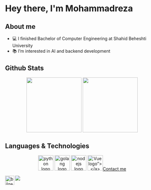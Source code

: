 # Hey there, I'm Mohammadreza

## About me
- 💻 I finished Bachelor of Computer Engineering at Shahid Beheshti University
- 📚 I’m interested in AI and backend development


## Github Stats

<p align="center">
<img height="180em" src="https://github-readme-stats.vercel.app/api?username=mreza79&show_icons=true&theme=radical" />
<img height="180em" src="https://github-readme-stats.vercel.app/api/top-langs/?username=mreza79&layout=compact&theme=radical" />
</p>

## Languages & Technologies
<p align="center">
<a href="https://www.python.org" target="_blank" rel="noopener noreferrer"><img width="50" height="50" src="https://s3.dualstack.us-east-2.amazonaws.com/pythondotorg-assets/media/community/logos/python-logo-only.png" alt="python logo"></a>
<a href="https://go.dev" target="_blank" rel="noopener noreferrer"><img width="50" height="50" src="https://seeklogo.com/images/G/go-logo-046185B647-seeklogo.com.png" alt="golang logo"></a>
<a href="https://nodejs.org" target="_blank"  rel="noopener noreferrer"><img width="50" src="https://logowik.com/content/uploads/images/nodejs.jpg" alt="nodejs logo"></a>
<a href="https://vuejs.org" target="_blank" rel="noopener noreferrer"><img width="50" src="https://vuejs.org/images/logo.png" alt="Vue logo”></a>

### Contact me
[![](https://img.shields.io/badge/-jamalimohammadreza79@gmail.com-lightgray?style=for-the-badge&logo=gmail)](mailto:jamalimohammadreza79@gmail.com)
[<img align="left" alt="bilgehangecici | LinkedIn" height="30px" src="https://www.flaticon.com/svg/static/icons/svg/725/725337.svg"/>][linkedin]


[linkedin]: https://www.linkedin.com/in/mohammadrezajamali


